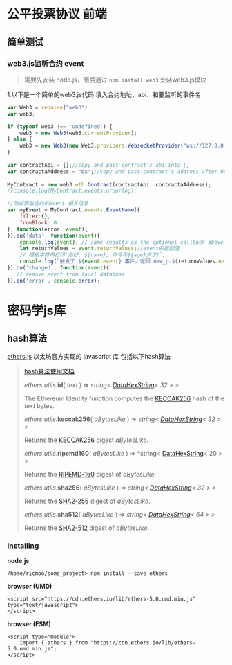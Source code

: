 # 公平投票协议 前端

## 简单测试

### web3.js监听合约 event

> 需要先安装 node.js，而后通过 `npm install web3` 安装web3.js模块

1.以下是一个简单的web3.js代码 填入合约地址、abi、和要监听的事件名

```javascript
var Web3 = require("web3")
var web3;

if (typeof web3 !== 'undefined') {
    web3 = new Web3(web3.currentProvider);
} else {
    web3 = new Web3(new Web3.providers.WebsocketProvider("ws://127.0.0.1:8545"));
}
        
var contractAbi = [];//copy and past contract's abi into []
var contractaAddress = "0x";//copy and past contract's address after 0x
        
MyContract = new web3.eth.Contract(contractAbi, contractaAddress);
//console.log(MyContract.events.orderlog);

//测试获取合约的event 相关信息
var myEvent = MyContract.events.EventName({
    filter:{},
    fromBlock: 0
}, function(error, event){
}).on('data', function(event){
    console.log(event); // same results as the optional callback above
    let returnValues = event.returnValues;//event的返回值
    // 模板字符串打印`你好, ${name}, 你今年${age}岁了!`;
    console.log(`触发了 ${event.event} 事件，返回 new_p-${returnValues.new_p}、new_g-${returnValues.new_g}、new_q-${returnValues.new_q}、new_s-${returnValues.new_s}、new_o-${returnValues.new_o}`);
}).on('changed', function(event){
   // remove event from local database
}).on('error', console.error);
```











# 密码学js库

## hash算法

[ethers.js](https://github.com/ethers-io/ethers.js) 以太坊官方实现的 javascript 库 包括以下hash算法

> [hash算法使用文档](https://docs.ethers.io/v5/api/utils/hashing/#utils-keccak256)
>
> *ethers*.*utils*.**id**( *text* ) ⇒ *string< [DataHexString](https://docs.ethers.io/v5/api/utils/bytes/#DataHexString)< 32 > >*
>
> The Ethereum Identity function computes the [KECCAK256](https://en.wikipedia.org/wiki/SHA-3) hash of the *text* bytes.
>
> 
>
> *ethers*.*utils*.**keccak256**( *aBytesLike* ) ⇒ *string< [DataHexString](https://docs.ethers.io/v5/api/utils/bytes/#DataHexString)< 32 > >*
>
> Returns the [KECCAK256](https://en.wikipedia.org/wiki/SHA-3) digest *aBytesLike*.
>
> 
>
> *ethers*.*utils*.**ripemd160**( *aBytesLike* ) ⇒ *string< [DataHexString](https://docs.ethers.io/v5/api/utils/bytes/#DataHexString)< 20 > >
>
> Returns the [RIPEMD-160](https://en.m.wikipedia.org/wiki/RIPEMD) digest of *aBytesLike*.
>
> 
>
> *ethers*.*utils*.**sha256**( *aBytesLike* ) ⇒ *string< [DataHexString](https://docs.ethers.io/v5/api/utils/bytes/#DataHexString)< 32 > >*
>
> Returns the [SHA2-256](https://en.wikipedia.org/wiki/SHA-2) digest of *aBytesLike*.
>
> 
>
> *ethers*.*utils*.**sha512**( *aBytesLike* ) ⇒ *string< [DataHexString](https://docs.ethers.io/v5/api/utils/bytes/#DataHexString)< 64 > >*
>
> Returns the [SHA2-512](https://en.wikipedia.org/wiki/SHA-2) digest of *aBytesLike*.

### Installing

**node.js**

```
/home/ricmoo/some_project> npm install --save ethers
```

**browser (UMD)**

```
<script src="https://cdn.ethers.io/lib/ethers-5.0.umd.min.js" type="text/javascript">
</script>
```

**browser (ESM)**

```
<script type="module">
    import { ethers } from "https://cdn.ethers.io/lib/ethers-5.0.umd.min.js";
</script>
```





